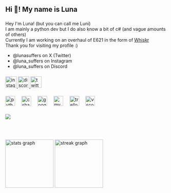 <h2 align="left">Hi 👋! My name is Luna</h2>

###

<p align="left">Hey I'm Luna! (but you can call me Luni)<br>
  I am mainly a python dev but I do also know a bit of c# (and vague amounts of others)<br>
  Currently I am working on an overhaul of E621 in the form of <a href='https://github.com/Luna-Suffers/Whiskr'>Whiskr</a><br>
  Thank you for visiting my profile :)</p>
  <ul>
    <li>@lunasuffers on X (Twitter)</li>
    <li>@luna_suffers on Instagram</li>
    <li>@luna_suffers on Discord</li>
  </ul>

###

<div align="left">
  <a href= 'https://www.instagram.com/accounts/login/?next=https%3A%2F%2Fwww.instagram.com%2Fluna_suffers%2F&is_from_rle'>
    <img src="https://img.shields.io/static/v1?message=Instagram&logo=instagram&label=&color=E4405F&logoColor=white&labelColor=&style=for-the-badge" height="35" alt="instagram logo"  /> 
  </a>
  <a href='https://discord.com/channels/@me/1018921598843113483'>
  <img src="https://img.shields.io/static/v1?message=Discord&logo=discord&label=&color=7289DA&logoColor=white&labelColor=&style=for-the-badge" height="35" alt="discord logo"  />
  </a>
  <a href='https://twitter.com/lunasuffers/'>
  <img src="https://img.shields.io/static/v1?message=Twitter&logo=twitter&label=&color=1DA1F2&logoColor=white&labelColor=&style=for-the-badge" height="35" alt="twitter logo"  />
  </a>
</div>

###

<div align="left">
  <img src="https://cdn.jsdelivr.net/gh/devicons/devicon/icons/python/python-original.svg" height="30" alt="python logo"  />
  <img width="12" />
  <img src="https://cdn.jsdelivr.net/gh/devicons/devicon/icons/csharp/csharp-original.svg" height="30" alt="csharp logo"  />
  <img width="12" />
  <img src="https://cdn.jsdelivr.net/gh/devicons/devicon/icons/googlecloud/googlecloud-original.svg" height="30" alt="googlecloud logo"  />
  <img width="12" />
  <img src="https://cdn.jsdelivr.net/gh/devicons/devicon/icons/mysql/mysql-original.svg" height="30" alt="mysql logo"  />
  <img width="12" />
  <img src="https://cdn.jsdelivr.net/gh/devicons/devicon/icons/trello/trello-plain.svg" height="30" alt="trello logo"  />
  <img width="12" />
  <img src="https://cdn.jsdelivr.net/gh/devicons/devicon/icons/vscode/vscode-original.svg" height="30" alt="vscode logo"  />
</div>

###


<div align="left">
  <img src="https://profile-counter.glitch.me/Luna-Suffers/count.svg?"  />
</div>

###

<br clear="both">

<!-- <img src="https://raw.githubusercontent.com/Luna-Suffers/Luna-Suffers/output/snake.svg" alt="Snake animation" /> -->

###

<div align="left">
<img src="https://github-readme-stats.vercel.app/api?username=Luna-Suffers&hide_title=false&hide_rank=false&show_icons=true&include_all_commits=true&count_private=true&disable_animations=false&theme=dracula&locale=en&hide_border=false" height="150" alt="stats graph"/>
  <img src="https://streak-stats.demolab.com?user=Luna-Suffers&locale=en&mode=daily&theme=dracula&hide_border=false&border_radius=5" height="150" alt="streak graph"  />
<!-- <img src="https://github-readme-stats.vercel.app/api/top-langs?username=Luna-Suffers&locale=en&hide_title=true&size_weight=0.3&count_weight=0.7&layout=compact&card_width=320&langs_count=10&theme=dracula&hide_border=false" height="150" alt="languages graph"  /> -->
</div>

###
